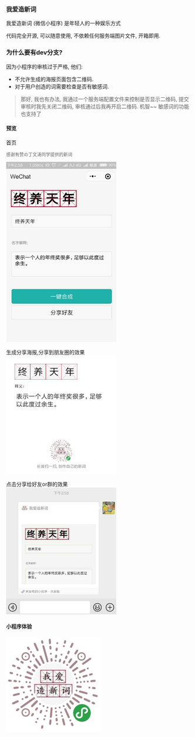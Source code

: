 ### 我爱造新词
我爱造新词 (微信小程序) 是年轻人的一种娱乐方式

代码完全开源, 可以随意使用, 不依赖任何服务端图片文件, 开箱即用.

### 为什么要有dev分支?
因为小程序的审核过于严格, 他们:
- 不允许生成的海报页面包含二维码.
- 对于用户创造的词需要检查是否有敏感词.

> 那好, 我也有办法, 我通过一个服务端配置文件来控制是否显示二维码, 提交审核时我先关闭二维码, 审核通过后我再开启二维码. 机智~~
> 敏感词的功能也支持了

#### 预览
首页<br>
<p style='font-size:12px;color:#666;'>感谢有赞の丁文涛同学提供的新词</p>
<img width="300" src="https://github.com/AJLoveChina/zaoci/blob/master/screenshot/home.jpg" />

生成分享海报,分享到朋友圈的效果<br>
<img width="300" src="https://github.com/AJLoveChina/zaoci/blob/master/screenshot/result.png" />


点击分享给好友or群的效果<br>
<img width="300" src="https://github.com/AJLoveChina/zaoci/blob/master/screenshot/message.jpg" />


#### 小程序体验
![ScreenShot](https://github.com/AJLoveChina/zaoci/blob/master/images/zaoci-logo.jpg)
